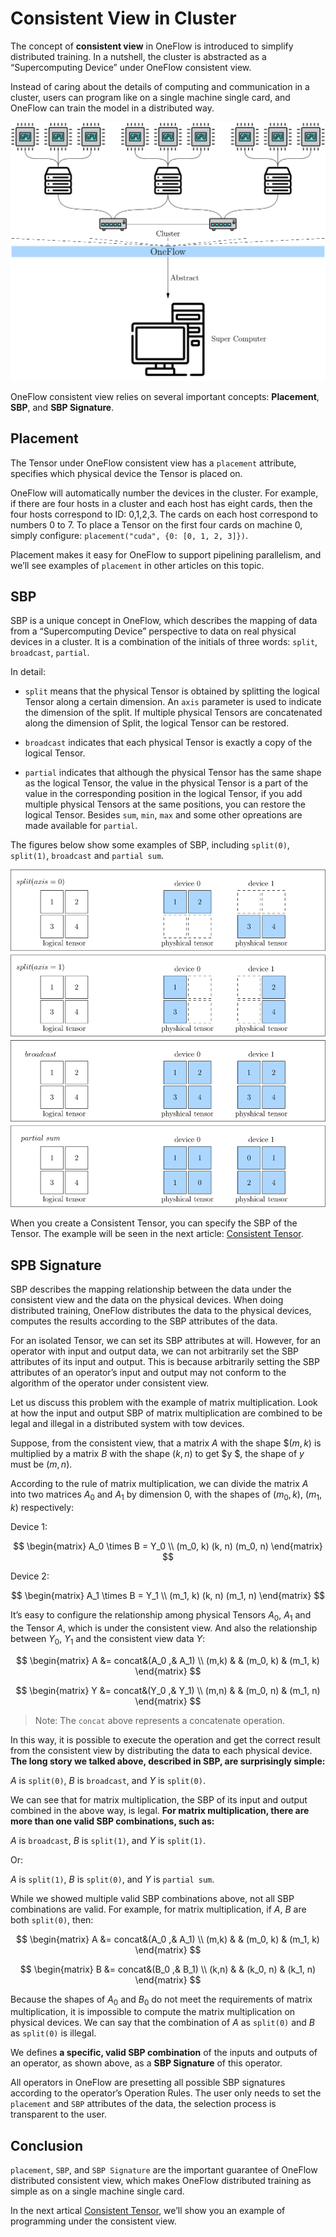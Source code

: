 # Consistent View in Cluster

The concept of **consistent view** in OneFlow is introduced to simplify distributed training. In a nutshell, the cluster is abstracted as a “Supercomputing Device” under OneFlow consistent view.

Instead of caring about the details of computing and communication in a cluster, users can program like on a single machine single card, and OneFlow can train the model in a distributed way.


![consistent view](./imgs/consistent-view.png)

OneFlow consistent view relies on several important concepts: **Placement**, **SBP**, and **SBP Signature**.

## Placement

The Tensor under OneFlow consistent view has a `placement` attribute, specifies which physical device the Tensor is placed on.

OneFlow will automatically number the devices in the cluster. For example, if there are four hosts in a cluster and each host has eight cards, then the four hosts correspond to ID: 0,1,2,3. The cards on each host correspond to numbers 0 to 7. To place a Tensor on the first four cards on machine 0, simply configure: `placement("cuda", {0: [0, 1, 2, 3]})`.

Placement makes it easy for OneFlow to support pipelining parallelism, and we’ll see examples of `placement` in other articles on this topic.


## SBP

SBP is a unique concept in OneFlow, which describes the mapping of data from a “Supercomputing Device” perspective to data on real physical devices in a cluster. It is a combination of the initials of three words: `split`, `broadcast`, `partial`.

In detail:

- `split` means that the physical Tensor is obtained by splitting the logical Tensor along a certain dimension. An `axis` parameter is used to indicate the dimension of the split. If multiple physical Tensors are concatenated along the dimension of Split, the logical Tensor can be restored.


- `broadcast` indicates that each physical Tensor is exactly a copy of the logical Tensor.


- `partial` indicates that although the physical Tensor has the same shape as the logical Tensor, the value in the physical Tensor is a part of the value in the corresponding position in the logical Tensor, if you add multiple physical Tensors at the same positions, you can restore the logical Tensor. Besides `sum`, `min`, `max` and some other opreations are made available for `partial`.

The figures below show some examples of SBP, including `split(0)`, `split(1)`, `broadcast` and `partial sum`.


![SBP Example](./imgs/sbp-example.png)

When you create a Consistent Tensor, you can specify the SBP of the Tensor. The example will be seen in the next article: [Consistent Tensor](./03_consistent_tensor.md).


## SPB Signature

SBP describes the mapping relationship between the data under the consistent view and the data on the physical devices. When doing distributed training, OneFlow distributes the data to the physical devices, computes the results according to the SBP attributes of the data.

For an isolated Tensor, we can set its SBP attributes at will. However, for an operator with input and output data, we can not arbitrarily set the SBP attributes of its input and output. This is because arbitrarily setting the SBP attributes of an operator’s input and output may not conform to the algorithm of the operator under consistent view.


Let us discuss this problem with the example of matrix multiplication. Look at how the input and output SBP of matrix multiplication are combined to be legal and illegal in a distributed system with tow devices.

Suppose, from the consistent view, that a matrix $A$ with the shape $$(m, k)$ is multiplied by a matrix $B$ with the shape $(k, n)$ to get $y $, the shape of $y$ must be $(m, n)$.

According to the rule of matrix multiplication, we can divide the matrix $A$ into two matrices $A_0$ and $A_1$ by dimension 0, with the shapes of $(m_0, k)$, $(m_1, k)$ respectively:

Device 1:

$$
\begin{matrix}
A_0     \times     B     =     Y_0
\\
(m_0, k)     (k, n)      (m_0, n)
\end{matrix}
$$

Device 2:

$$
\begin{matrix}
A_1     \times     B     =     Y_1
\\
(m_1, k)     (k, n)      (m_1, n)
\end{matrix}
$$

It’s easy to configure the relationship among physical Tensors $A_0$, $A_1$ and the Tensor $A$, which is under the consistent view. And also the relationship between $Y_0$, $Y_1$ and the consistent view data $Y$:


$$
\begin{matrix}
A &= concat&(A_0 ,& A_1) \\
(m,k) &  & (m_0, k) & (m_1, k)
\end{matrix}
$$

$$
\begin{matrix}
Y &= concat&(Y_0 ,& Y_1) \\
(m,n) &  & (m_0, n) & (m_1, n)
\end{matrix}
$$

> Note: The `concat` above represents a concatenate operation.


In this way, it is possible to execute the operation and get the correct result from the consistent view by distributing the data to each physical device. **The long story we talked above, described in SBP, are surprisingly simple:**

$A$ is `split(0)`, $B$ is `broadcast`, and $Y$ is `split(0)`.


We can see that for matrix multiplication, the SBP of its input and output combined in the above way, is legal. **For matrix multiplication, there are more than one valid SBP combinations, such as:**


$A$ is `broadcast`, $B$ is `split(1)`, and $Y$ is `split(1)`.

Or:

$A$ is `split(1)`, $B$ is `split(0)`, and $Y$ is `partial sum`.


While we showed multiple valid SBP combinations above, not all SBP combinations are valid. For example, for matrix multiplication, if $A$, $B$ are both `split(0)`, then:


$$
\begin{matrix}
A &= concat&(A_0 ,& A_1) \\
(m,k) &  & (m_0, k) & (m_1, k)
\end{matrix}
$$

$$
\begin{matrix}
B &= concat&(B_0 ,& B_1) \\
(k,n) &  & (k_0, n) & (k_1, n)
\end{matrix}
$$

Because the shapes of $A_0$ and $B_0$ do not meet the requirements of matrix multiplication, it is impossible to compute the matrix multiplication on physical devices. We can say that the combination of $A$ as `split(0)` and $B$ as `split(0)` is illegal.


We defines **a specific, valid SBP combination** of the inputs and outputs of an operator, as shown above, as a **SBP Signature** of this operator.


All operators in OneFlow are presetting all possible SBP signatures according to the operator’s Operation Rules. The user only needs to set the `placement` and `SBP` attributes of the data, the selection process is transparent to the user.


## Conclusion

`placement`, `SBP`, and `SBP Signature` are the important guarantee of OneFlow distributed consistent view, which makes OneFlow distributed training as simple as on a single machine single card.

In the next artical [Consistent Tensor](./03_consistent_tensor), we’ll show you an example of programming under the consistent view.
